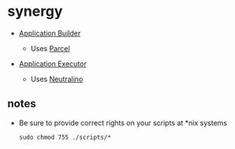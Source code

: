 # synergy

- [Application Builder](./application-builder/)

  - Uses [Parcel](https://parceljs.org/getting-started/library/)

- [Application Executor](./application-executor/)

  - Uses [Neutralino](https://neutralino.js.org/)

## notes

- Be sure to provide correct rights on your scripts at \*nix systems

  `sudo chmod 755 ./scripts/*`
